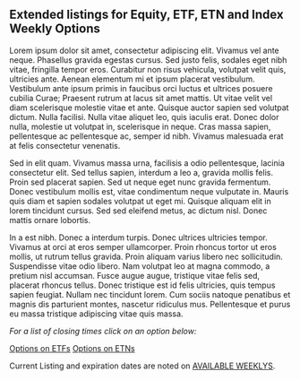 ## Extended listings for Equity, ETF, ETN and Index Weekly Options

Lorem ipsum dolor sit amet, consectetur adipiscing elit. Vivamus vel ante neque. Phasellus gravida egestas cursus. Sed justo felis, sodales eget nibh vitae, fringilla tempor eros. Curabitur non risus vehicula, volutpat velit quis, ultricies ante. Aenean elementum mi et ipsum placerat vestibulum. Vestibulum ante ipsum primis in faucibus orci luctus et ultrices posuere cubilia Curae; Praesent rutrum at lacus sit amet mattis. Ut vitae velit vel diam scelerisque molestie vitae et ante. Quisque auctor sapien sed volutpat dictum. Nulla facilisi. Nulla vitae aliquet leo, quis iaculis erat. Donec dolor nulla, molestie ut volutpat in, scelerisque in neque. Cras massa sapien, pellentesque ac pellentesque ac, semper id nibh. Vivamus malesuada erat at felis consectetur venenatis.

Sed in elit quam. Vivamus massa urna, facilisis a odio pellentesque, lacinia consectetur elit. Sed tellus sapien, interdum a leo a, gravida mollis felis. Proin sed placerat sapien. Sed ut neque eget nunc gravida fermentum. Donec vestibulum mollis est, vitae condimentum neque vulputate in. Mauris quis diam et sapien sodales volutpat ut eget mi. Quisque aliquam elit in lorem tincidunt cursus. Sed sed eleifend metus, ac dictum nisl. Donec mattis ornare lobortis.

In a est nibh. Donec a interdum turpis. Donec ultrices ultricies tempor. Vivamus at orci at eros semper ullamcorper. Proin rhoncus tortor ut eros mollis, ut rutrum tellus gravida. Proin aliquam varius libero nec sollicitudin. Suspendisse vitae odio libero. Nam volutpat leo at magna commodo, a pretium nisl accumsan. Fusce augue augue, tristique vitae felis sed, placerat rhoncus tellus. Donec tristique est id felis ultricies, quis tempus sapien feugiat. Nullam nec tincidunt lorem. Cum sociis natoque penatibus et magnis dis parturient montes, nascetur ridiculus mus. Pellentesque et purus eu massa tristique adipiscing vitae quis massa.

*For a list of closing times click on an option below:*

[Options on ETFs](#) [Options on ETNs](#)

Current Listing and expiration dates are noted on [AVAILABLE WEEKLYS](#).